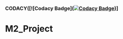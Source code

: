 ### CODACY([![Codacy Badge]([![Codacy Badge](https://app.codacy.com/project/badge/Grade/856f217cc09a4bfbbf4afca6143e20b8)](https://www.codacy.com/gh/Harshithapl/M2_Project/dashboard?utm_source=github.com&amp;utm_medium=referral&amp;utm_content=Harshithapl/M2_Project&amp;utm_campaign=Badge_Grade))]
# M2_Project
